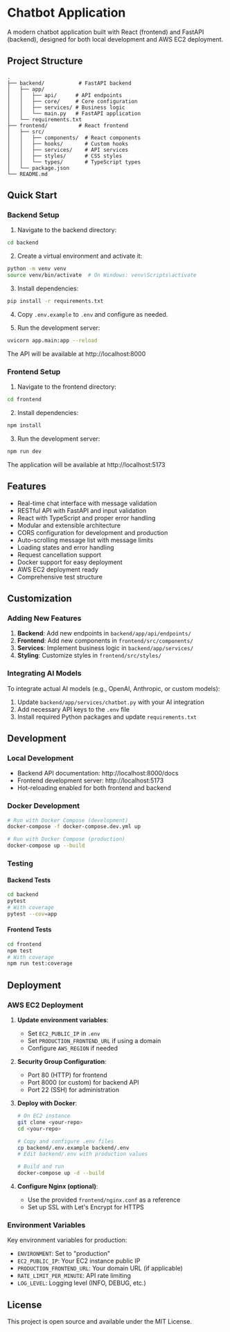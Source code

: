 # Chatbot Application

A modern chatbot application built with React (frontend) and FastAPI (backend), designed for both local development and AWS EC2 deployment.

## Project Structure

```
.
├── backend/           # FastAPI backend
│   ├── app/
│   │   ├── api/      # API endpoints
│   │   ├── core/     # Core configuration
│   │   ├── services/ # Business logic
│   │   └── main.py   # FastAPI application
│   └── requirements.txt
├── frontend/          # React frontend
│   ├── src/
│   │   ├── components/  # React components
│   │   ├── hooks/       # Custom hooks
│   │   ├── services/    # API services
│   │   ├── styles/      # CSS styles
│   │   └── types/       # TypeScript types
│   └── package.json
└── README.md
```

## Quick Start

### Backend Setup

1. Navigate to the backend directory:
```bash
cd backend
```

2. Create a virtual environment and activate it:
```bash
python -m venv venv
source venv/bin/activate  # On Windows: venv\Scripts\activate
```

3. Install dependencies:
```bash
pip install -r requirements.txt
```

4. Copy `.env.example` to `.env` and configure as needed.

5. Run the development server:
```bash
uvicorn app.main:app --reload
```

The API will be available at http://localhost:8000

### Frontend Setup

1. Navigate to the frontend directory:
```bash
cd frontend
```

2. Install dependencies:
```bash
npm install
```

3. Run the development server:
```bash
npm run dev
```

The application will be available at http://localhost:5173

## Features

- Real-time chat interface with message validation
- RESTful API with FastAPI and input validation
- React with TypeScript and proper error handling
- Modular and extensible architecture
- CORS configuration for development and production
- Auto-scrolling message list with message limits
- Loading states and error handling
- Request cancellation support
- Docker support for easy deployment
- AWS EC2 deployment ready
- Comprehensive test structure

## Customization

### Adding New Features

1. **Backend**: Add new endpoints in `backend/app/api/endpoints/`
2. **Frontend**: Add new components in `frontend/src/components/`
3. **Services**: Implement business logic in `backend/app/services/`
4. **Styling**: Customize styles in `frontend/src/styles/`

### Integrating AI Models

To integrate actual AI models (e.g., OpenAI, Anthropic, or custom models):

1. Update `backend/app/services/chatbot.py` with your AI integration
2. Add necessary API keys to the `.env` file
3. Install required Python packages and update `requirements.txt`

## Development

### Local Development

- Backend API documentation: http://localhost:8000/docs
- Frontend development server: http://localhost:5173
- Hot-reloading enabled for both frontend and backend

### Docker Development

```bash
# Run with Docker Compose (development)
docker-compose -f docker-compose.dev.yml up

# Run with Docker Compose (production)
docker-compose up --build
```

### Testing

#### Backend Tests
```bash
cd backend
pytest
# With coverage
pytest --cov=app
```

#### Frontend Tests
```bash
cd frontend
npm test
# With coverage
npm run test:coverage
```

## Deployment

### AWS EC2 Deployment

1. **Update environment variables**:
   - Set `EC2_PUBLIC_IP` in `.env`
   - Set `PRODUCTION_FRONTEND_URL` if using a domain
   - Configure `AWS_REGION` if needed

2. **Security Group Configuration**:
   - Port 80 (HTTP) for frontend
   - Port 8000 (or custom) for backend API
   - Port 22 (SSH) for administration

3. **Deploy with Docker**:
   ```bash
   # On EC2 instance
   git clone <your-repo>
   cd <your-repo>
   
   # Copy and configure .env files
   cp backend/.env.example backend/.env
   # Edit backend/.env with production values
   
   # Build and run
   docker-compose up -d --build
   ```

4. **Configure Nginx (optional)**:
   - Use the provided `frontend/nginx.conf` as a reference
   - Set up SSL with Let's Encrypt for HTTPS

### Environment Variables

Key environment variables for production:

- `ENVIRONMENT`: Set to "production"
- `EC2_PUBLIC_IP`: Your EC2 instance public IP
- `PRODUCTION_FRONTEND_URL`: Your domain URL (if applicable)
- `RATE_LIMIT_PER_MINUTE`: API rate limiting
- `LOG_LEVEL`: Logging level (INFO, DEBUG, etc.)

## License

This project is open source and available under the MIT License.